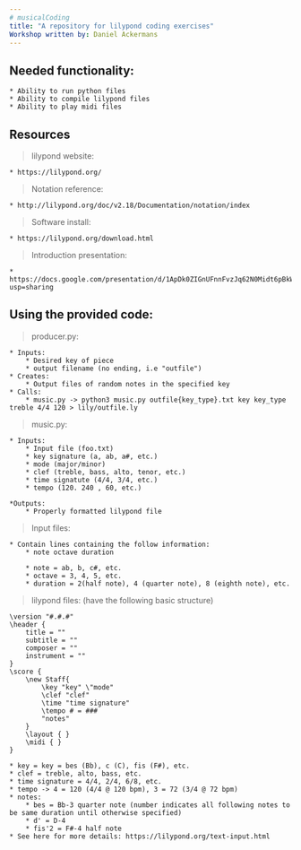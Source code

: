 ```yaml
---
# musicalCoding
title: "A repository for lilypond coding exercises"
Workshop written by: Daniel Ackermans
---
```


## Needed functionality:
	* Ability to run python files
	* Ability to compile lilypond files
	* Ability to play midi files


## Resources
> lilypond website:

	* https://lilypond.org/

> Notation reference: 

	* http://lilypond.org/doc/v2.18/Documentation/notation/index

> Software install:

	* https://lilypond.org/download.html

> Introduction presentation:

	* https://docs.google.com/presentation/d/1ApDk0ZIGnUFnnFvzJq62N0Midt6pBkWutzscDccvt0k/edit?usp=sharing

## Using the provided code:

> producer.py:

	* Inputs: 
		* Desired key of piece
		* output filename (no ending, i.e "outfile")
	* Creates:
		* Output files of random notes in the specified key
	* Calls:
		* music.py -> python3 music.py outfile{key_type}.txt key key_type treble 4/4 120 > lily/outfile.ly

> music.py:

	* Inputs: 
		* Input file (foo.txt)
		* key signature (a, ab, a#, etc.)
		* mode (major/minor)
		* clef (treble, bass, alto, tenor, etc.)
		* time signatute (4/4, 3/4, etc.)
		* tempo (120. 240 , 60, etc.)

	*Outputs:
		* Properly formatted lilypond file

> Input files:

	* Contain lines containing the follow information:
		* note octave duration

		* note = ab, b, c#, etc.
		* octave = 3, 4, 5, etc.
		* duration = 2(half note), 4 (quarter note), 8 (eighth note), etc.

> lilypond files: (have the following basic structure)

	\version "#.#.#"
	\header {
		title = ""
		subtitle = ""
		composer = ""
		instrument = ""
	}
	\score {
		\new Staff{
			\key "key" \"mode"
			\clef "clef"
			\time "time signature"
			\tempo # = ###
			"notes"
		}
		\layout { }
		\midi { }
	}

	* key = key = bes (Bb), c (C), fis (F#), etc.
	* clef = treble, alto, bass, etc.
	* time signature = 4/4, 2/4, 6/8, etc.
	* tempo -> 4 = 120 (4/4 @ 120 bpm), 3 = 72 (3/4 @ 72 bpm)
	* notes:
		* bes = Bb-3 quarter note (number indicates all following notes to be same duration until otherwise specified)
		* d' = D-4 
		* fis'2 = F#-4 half note
	* See here for more details: https://lilypond.org/text-input.html
